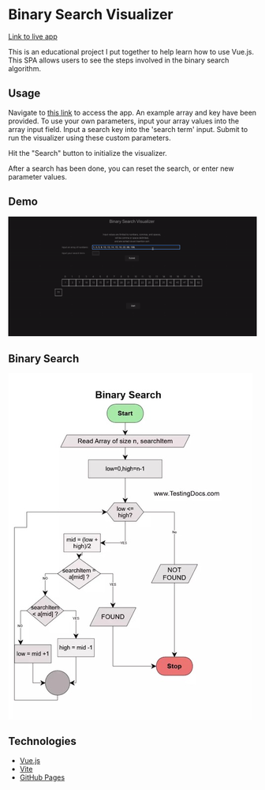 # Binary Search Visualizer

[Link to live app](https://djbartolini.github.io/binary-search-visualizer/)

This is an educational project I put together to help learn how to use Vue.js. This SPA allows users to see the steps involved in the binary search algorithm.

## Usage

Navigate to [this link](https://djbartolini.github.io/binary-search-visualizer/) to access the app. An example array and key have been provided. To use your own parameters, input your array values into the array input field. Input a search key into the 'search term' input. Submit to run the visualizer using these custom parameters.

Hit the "Search" button to initialize the visualizer.

After a search has been done, you can reset the search, or enter new parameter values.

## Demo

![Demo screenshot](./public/visualizer-demo.gif)

## Binary Search

![Binary search](./public/binary-search.jpeg)

## Technologies

- [Vue.js](https://vuejs.org/)
- [Vite](https://vitejs.dev/guide/)
- [GitHub Pages](https://pages.github.com/)

